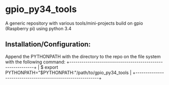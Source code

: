 # gpio_py34_tools
A generic repository with various tools/mini-projects build on gpio (Raspberry pi) using python 3.4

Installation/Configuration:
---------------------------
Append the PYTHONPATH with the directory to the repo on the file system with the following command:
+------------------------------------------------------------+
| $ export PYTHONPATH="$PYTHONPATH:"/path/to/gpio_py34_tools |
+------------------------------------------------------------+
